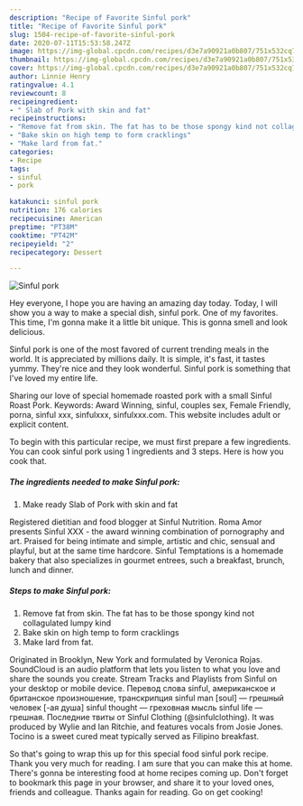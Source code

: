 ```yaml
---
description: "Recipe of Favorite Sinful pork"
title: "Recipe of Favorite Sinful pork"
slug: 1504-recipe-of-favorite-sinful-pork
date: 2020-07-11T15:53:58.247Z
image: https://img-global.cpcdn.com/recipes/d3e7a90921a0b807/751x532cq70/sinful-pork-recipe-main-photo.jpg
thumbnail: https://img-global.cpcdn.com/recipes/d3e7a90921a0b807/751x532cq70/sinful-pork-recipe-main-photo.jpg
cover: https://img-global.cpcdn.com/recipes/d3e7a90921a0b807/751x532cq70/sinful-pork-recipe-main-photo.jpg
author: Linnie Henry
ratingvalue: 4.1
reviewcount: 8
recipeingredient:
- " Slab of Pork with skin and fat"
recipeinstructions:
- "Remove fat from skin. The fat has to be those spongy kind not collagulated lumpy kind"
- "Bake skin on high temp to form cracklings"
- "Make lard from fat."
categories:
- Recipe
tags:
- sinful
- pork

katakunci: sinful pork 
nutrition: 176 calories
recipecuisine: American
preptime: "PT38M"
cooktime: "PT42M"
recipeyield: "2"
recipecategory: Dessert

---
```



![Sinful pork](https://img-global.cpcdn.com/recipes/d3e7a90921a0b807/751x532cq70/sinful-pork-recipe-main-photo.jpg)

Hey everyone, I hope you are having an amazing day today. Today, I will show you a way to make a special dish, sinful pork. One of my favorites. This time, I'm gonna make it a little bit unique. This is gonna smell and look delicious.

Sinful pork is one of the most favored of current trending meals in the world. It is appreciated by millions daily. It is simple, it's fast, it tastes yummy. They're nice and they look wonderful. Sinful pork is something that I've loved my entire life.

Sharing our love of special homemade roasted pork with a small Sinful Roast Pork. Keywords: Award Winning, sinful, couples sex, Female Friendly, porna, sinful xxx, sinfulxxx, sinfulxxx.com. This website includes adult or explicit content.


To begin with this particular recipe, we must first prepare a few ingredients. You can cook sinful pork using 1 ingredients and 3 steps. Here is how you cook that.

<!--inarticleads1-->

##### The ingredients needed to make Sinful pork:

1. Make ready  Slab of Pork with skin and fat


Registered dietitian and food blogger at Sinful Nutrition. Roma Amor presents Sinful XXX - the award winning combination of pornography and art. Praised for being intimate and simple, artistic and chic, sensual and playful, but at the same time hardcore. Sinful Temptations is a homemade bakery that also specializes in gourmet entrees, such a breakfast, brunch, lunch and dinner. 

<!--inarticleads2-->

##### Steps to make Sinful pork:

1. Remove fat from skin. The fat has to be those spongy kind not collagulated lumpy kind
1. Bake skin on high temp to form cracklings
1. Make lard from fat.


Originated in Brooklyn, New York and formulated by Veronica Rojas. SoundCloud is an audio platform that lets you listen to what you love and share the sounds you create. Stream Tracks and Playlists from Sinful on your desktop or mobile device. Перевод слова sinful, американское и британское произношение, транскрипция sinful man [soul] — грешный человек [-ая душа] sinful thought — греховная мысль sinful life — грешная. Последние твиты от Sinful Clothing (@sinfulclothing). It was produced by Wylie and Ian Ritchie, and features vocals from Josie Jones. Tocino is a sweet cured meat typically served as Filipino breakfast. 

So that's going to wrap this up for this special food sinful pork recipe. Thank you very much for reading. I am sure that you can make this at home. There's gonna be interesting food at home recipes coming up. Don't forget to bookmark this page in your browser, and share it to your loved ones, friends and colleague. Thanks again for reading. Go on get cooking!
